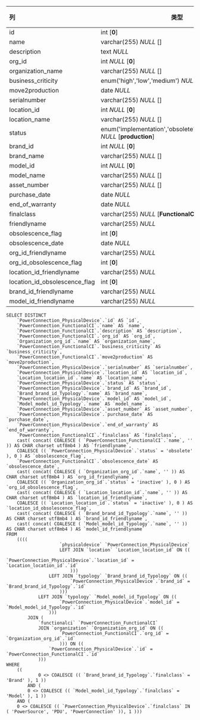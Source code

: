 | 列                            | 类型                                                         | 注释 |
| :---------------------------- | ------------------------------------------------------------ | ---- |
| id                            | int [**0**]                                                  |      |
| name                          | varchar(255) *NULL* []                                       |      |
| description                   | text *NULL*                                                  |      |
| org_id                        | int *NULL* [**0**]                                           |      |
| organization_name             | varchar(255) *NULL* []                                       |      |
| business_criticity            | enum('high','low','medium') *NULL* [**low**]                 |      |
| move2production               | date *NULL*                                                  |      |
| serialnumber                  | varchar(255) *NULL* []                                       |      |
| location_id                   | int *NULL* [**0**]                                           |      |
| location_name                 | varchar(255) *NULL* []                                       |      |
| status                        | enum('implementation','obsolete','production','stock') *NULL* [**production**] |      |
| brand_id                      | int *NULL* [**0**]                                           |      |
| brand_name                    | varchar(255) *NULL* []                                       |      |
| model_id                      | int *NULL* [**0**]                                           |      |
| model_name                    | varchar(255) *NULL* []                                       |      |
| asset_number                  | varchar(255) *NULL* []                                       |      |
| purchase_date                 | date *NULL*                                                  |      |
| end_of_warranty               | date *NULL*                                                  |      |
| finalclass                    | varchar(255) *NULL* [**FunctionalCI**]                       |      |
| friendlyname                  | varchar(255) *NULL*                                          |      |
| obsolescence_flag             | int [**0**]                                                  |      |
| obsolescence_date             | date *NULL*                                                  |      |
| org_id_friendlyname           | varchar(255) *NULL*                                          |      |
| org_id_obsolescence_flag      | int [**0**]                                                  |      |
| location_id_friendlyname      | varchar(255) *NULL*                                          |      |
| location_id_obsolescence_flag | int [**0**]                                                  |      |
| brand_id_friendlyname         | varchar(255) *NULL*                                          |      |
| model_id_friendlyname         | varchar(255) *NULL*                                          |      |

```
SELECT DISTINCT
	`PowerConnection_PhysicalDevice`.`id` AS `id`,
	`PowerConnection_FunctionalCI`.`name` AS `name`,
	`PowerConnection_FunctionalCI`.`description` AS `description`,
	`PowerConnection_FunctionalCI`.`org_id` AS `org_id`,
	`Organization_org_id`.`name` AS `organization_name`,
	`PowerConnection_FunctionalCI`.`business_criticity` AS `business_criticity`,
	`PowerConnection_FunctionalCI`.`move2production` AS `move2production`,
	`PowerConnection_PhysicalDevice`.`serialnumber` AS `serialnumber`,
	`PowerConnection_PhysicalDevice`.`location_id` AS `location_id`,
	`Location_location_id`.`name` AS `location_name`,
	`PowerConnection_PhysicalDevice`.`status` AS `status`,
	`PowerConnection_PhysicalDevice`.`brand_id` AS `brand_id`,
	`Brand_brand_id_Typology`.`name` AS `brand_name`,
	`PowerConnection_PhysicalDevice`.`model_id` AS `model_id`,
	`Model_model_id_Typology`.`name` AS `model_name`,
	`PowerConnection_PhysicalDevice`.`asset_number` AS `asset_number`,
	`PowerConnection_PhysicalDevice`.`purchase_date` AS `purchase_date`,
	`PowerConnection_PhysicalDevice`.`end_of_warranty` AS `end_of_warranty`,
	`PowerConnection_FunctionalCI`.`finalclass` AS `finalclass`,
	cast( concat( COALESCE ( `PowerConnection_FunctionalCI`.`name`, '' )) AS CHAR charset utf8mb4 ) AS `friendlyname`,
	COALESCE (( `PowerConnection_PhysicalDevice`.`status` = 'obsolete' ), 0 ) AS `obsolescence_flag`,
	`PowerConnection_FunctionalCI`.`obsolescence_date` AS `obsolescence_date`,
	cast( concat( COALESCE ( `Organization_org_id`.`name`, '' )) AS CHAR charset utf8mb4 ) AS `org_id_friendlyname`,
	COALESCE (( `Organization_org_id`.`status` = 'inactive' ), 0 ) AS `org_id_obsolescence_flag`,
	cast( concat( COALESCE ( `Location_location_id`.`name`, '' )) AS CHAR charset utf8mb4 ) AS `location_id_friendlyname`,
	COALESCE (( `Location_location_id`.`status` = 'inactive' ), 0 ) AS `location_id_obsolescence_flag`,
	cast( concat( COALESCE ( `Brand_brand_id_Typology`.`name`, '' )) AS CHAR charset utf8mb4 ) AS `brand_id_friendlyname`,
	cast( concat( COALESCE ( `Model_model_id_Typology`.`name`, '' )) AS CHAR charset utf8mb4 ) AS `model_id_friendlyname` 
FROM
	((((
					`physicaldevice` `PowerConnection_PhysicalDevice`
					LEFT JOIN `location` `Location_location_id` ON ((
							`PowerConnection_PhysicalDevice`.`location_id` = `Location_location_id`.`id` 
						)))
				LEFT JOIN `typology` `Brand_brand_id_Typology` ON ((
						`PowerConnection_PhysicalDevice`.`brand_id` = `Brand_brand_id_Typology`.`id` 
					)))
			LEFT JOIN `typology` `Model_model_id_Typology` ON ((
					`PowerConnection_PhysicalDevice`.`model_id` = `Model_model_id_Typology`.`id` 
				)))
		JOIN (
			`functionalci` `PowerConnection_FunctionalCI`
			JOIN `organization` `Organization_org_id` ON ((
					`PowerConnection_FunctionalCI`.`org_id` = `Organization_org_id`.`id` 
					))) ON ((
				`PowerConnection_PhysicalDevice`.`id` = `PowerConnection_FunctionalCI`.`id` 
			))) 
WHERE
	((
			0 <> COALESCE (( `Brand_brand_id_Typology`.`finalclass` = 'Brand' ), 1 )) 
		AND (
		0 <> COALESCE (( `Model_model_id_Typology`.`finalclass` = 'Model' ), 1 )) 
	AND (
	0 <> COALESCE (( `PowerConnection_PhysicalDevice`.`finalclass` IN ( 'PowerSource', 'PDU', 'PowerConnection' )), 1 )))
```


